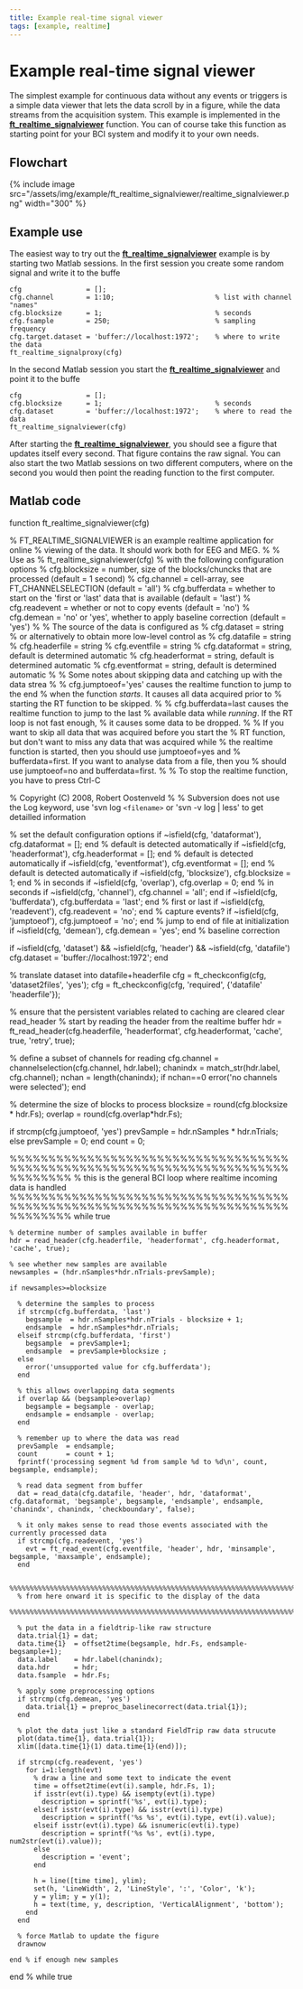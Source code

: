 ```yaml
---
title: Example real-time signal viewer
tags: [example, realtime]
---
```


# Example real-time signal viewer

The simplest example for continuous data without any events or triggers is a simple data viewer that lets the data scroll by in a figure, while the data streams from the acquisition system. This example is implemented in the **[ft_realtime_signalviewer](/reference/ft_realtime_signalviewer)** function. You can of course take this function as starting point for your BCI system and modify it to your own needs.

## Flowchart

{% include image src="/assets/img/example/ft_realtime_signalviewer/realtime_signalviewer.png" width="300" %}
## Example use

The easiest way to try out the **[ft_realtime_signalviewer](/reference/ft_realtime_signalviewer)** example is by starting two Matlab sessions. In the first session you create some random signal and write it to the buffe

    cfg                = [];
    cfg.channel        = 1:10;                         % list with channel "names"
    cfg.blocksize      = 1;                            % seconds
    cfg.fsample        = 250;                          % sampling frequency
    cfg.target.dataset = 'buffer://localhost:1972';    % where to write the data
    ft_realtime_signalproxy(cfg)

In the second Matlab session you start the **[ft_realtime_signalviewer](/reference/ft_realtime_signalviewer)** and point it to the buffe

    cfg                = [];
    cfg.blocksize      = 1;                            % seconds
    cfg.dataset        = 'buffer://localhost:1972';    % where to read the data
    ft_realtime_signalviewer(cfg)

After starting the **[ft_realtime_signalviewer](/reference/ft_realtime_signalviewer)**, you should see a figure that updates itself every second. That figure contains the raw signal. You can also start the two Matlab sessions on two different computers, where on the second you would then point the reading function to the first computer.

## Matlab code

  function ft_realtime_signalviewer(cfg)
  
  % FT_REALTIME_SIGNALVIEWER is an example realtime application for online
  % viewing of the data. It should work both for EEG and MEG.
  %
  % Use as
  %   ft_realtime_signalviewer(cfg)
  % with the following configuration options
  %   cfg.blocksize  = number, size of the blocks/chuncks that are processed (default = 1 second)
  %   cfg.channel    = cell-array, see FT_CHANNELSELECTION (default = 'all')
  %   cfg.bufferdata = whether to start on the 'first or 'last' data that is available (default = 'last')
  %   cfg.readevent  = whether or not to copy events (default = 'no')
  %   cfg.demean     = 'no' or 'yes', whether to apply baseline correction (default = 'yes')
  %
  % The source of the data is configured as
  %   cfg.dataset       = string
  % or alternatively to obtain more low-level control as
  %   cfg.datafile      = string
  %   cfg.headerfile    = string
  %   cfg.eventfile     = string
  %   cfg.dataformat    = string, default is determined automatic
  %   cfg.headerformat  = string, default is determined automatic
  %   cfg.eventformat   = string, default is determined automatic
  %
  % Some notes about skipping data and catching up with the data strea
  %
  % cfg.jumptoeof='yes' causes the realtime function to jump to the end
  % when the function _starts_. It causes all data acquired prior to
  % starting the RT function to be skipped.
  % 
  % cfg.bufferdata=last causes the realtime function to jump to the last
  % available data while _running_. If the RT loop is not fast enough,
  % it causes some data to be dropped.
  % 
  % If you want to skip all data that was acquired before you start the
  % RT function, but don't want to miss any data that was acquired while
  % the realtime function is started, then you should use jumptoeof=yes and
  % bufferdata=first. If you want to analyse data from a file, then you
  % should use jumptoeof=no and bufferdata=first.
  %
  % To stop the realtime function, you have to press Ctrl-C
  
  % Copyright (C) 2008, Robert Oostenveld
  %
  % Subversion does not use the Log keyword, use 'svn log `<filename>` or 'svn -v log | less' to get detailled information
  
  % set the default configuration options
  if ~isfield(cfg, 'dataformat'),     cfg.dataformat = [];      end % default is detected automatically
  if ~isfield(cfg, 'headerformat'),   cfg.headerformat = [];    end % default is detected automatically
  if ~isfield(cfg, 'eventformat'),    cfg.eventformat = [];     end % default is detected automatically
  if ~isfield(cfg, 'blocksize'),      cfg.blocksize = 1;        end % in seconds
  if ~isfield(cfg, 'overlap'),        cfg.overlap = 0;          end % in seconds
  if ~isfield(cfg, 'channel'),        cfg.channel = 'all';      end
  if ~isfield(cfg, 'bufferdata'),     cfg.bufferdata = 'last';  end % first or last
  if ~isfield(cfg, 'readevent'),      cfg.readevent = 'no';     end % capture events?
  if ~isfield(cfg, 'jumptoeof'),      cfg.jumptoeof = 'no';     end % jump to end of file at initialization
  if ~isfield(cfg, 'demean'),         cfg.demean = 'yes';       end % baseline correction
  
  if ~isfield(cfg, 'dataset') && ~isfield(cfg, 'header') && ~isfield(cfg, 'datafile')
    cfg.dataset = 'buffer://localhost:1972';
  end
  
  % translate dataset into datafile+headerfile
  cfg = ft_checkconfig(cfg, 'dataset2files', 'yes');
  cfg = ft_checkconfig(cfg, 'required', {'datafile' 'headerfile'});
  
  % ensure that the persistent variables related to caching are cleared
  clear read_header
  % start by reading the header from the realtime buffer
  hdr = ft_read_header(cfg.headerfile, 'headerformat', cfg.headerformat, 'cache', true, 'retry', true);
  
  % define a subset of channels for reading
  cfg.channel = channelselection(cfg.channel, hdr.label);
  chanindx    = match_str(hdr.label, cfg.channel);
  nchan       = length(chanindx);
  if nchan==0
    error('no channels were selected');
  end
  
  % determine the size of blocks to process
  blocksize = round(cfg.blocksize * hdr.Fs);
  overlap   = round(cfg.overlap*hdr.Fs);
  
  if strcmp(cfg.jumptoeof, 'yes')
    prevSample = hdr.nSamples * hdr.nTrials;
  else
    prevSample  = 0;
  end
  count       = 0;
  
  %%%%%%%%%%%%%%%%%%%%%%%%%%%%%%%%%%%%%%%%%%%%%%%%%%%%%%%%%%%%%%%%%%%%%%%%%%%%%%%%
  % this is the general BCI loop where realtime incoming data is handled
  %%%%%%%%%%%%%%%%%%%%%%%%%%%%%%%%%%%%%%%%%%%%%%%%%%%%%%%%%%%%%%%%%%%%%%%%%%%%%%%%
  while true
  
    % determine number of samples available in buffer
    hdr = read_header(cfg.headerfile, 'headerformat', cfg.headerformat, 'cache', true);
  
    % see whether new samples are available
    newsamples = (hdr.nSamples*hdr.nTrials-prevSample);
  
    if newsamples>=blocksize
  
      % determine the samples to process
      if strcmp(cfg.bufferdata, 'last')
        begsample  = hdr.nSamples*hdr.nTrials - blocksize + 1;
        endsample  = hdr.nSamples*hdr.nTrials;
      elseif strcmp(cfg.bufferdata, 'first')
        begsample  = prevSample+1;
        endsample  = prevSample+blocksize ;
      else
        error('unsupported value for cfg.bufferdata');
      end
  
      % this allows overlapping data segments
      if overlap && (begsample>overlap)
        begsample = begsample - overlap;
        endsample = endsample - overlap;
      end
  
      % remember up to where the data was read
      prevSample  = endsample;
      count       = count + 1;
      fprintf('processing segment %d from sample %d to %d\n', count, begsample, endsample);
  
      % read data segment from buffer
      dat = read_data(cfg.datafile, 'header', hdr, 'dataformat', cfg.dataformat, 'begsample', begsample, 'endsample', endsample, 'chanindx', chanindx, 'checkboundary', false);
  
      % it only makes sense to read those events associated with the currently processed data
      if strcmp(cfg.readevent, 'yes')
        evt = ft_read_event(cfg.eventfile, 'header', hdr, 'minsample', begsample, 'maxsample', endsample);
      end
  
      %%%%%%%%%%%%%%%%%%%%%%%%%%%%%%%%%%%%%%%%%%%%%%%%%%%%%%%%%%%%%%%%%%%%%%%%%%%%%%%%
      % from here onward it is specific to the display of the data
      %%%%%%%%%%%%%%%%%%%%%%%%%%%%%%%%%%%%%%%%%%%%%%%%%%%%%%%%%%%%%%%%%%%%%%%%%%%%%%%%
  
      % put the data in a fieldtrip-like raw structure
      data.trial{1} = dat;
      data.time{1}  = offset2time(begsample, hdr.Fs, endsample-begsample+1);
      data.label    = hdr.label(chanindx);
      data.hdr      = hdr;
      data.fsample  = hdr.Fs;
  
      % apply some preprocessing options
      if strcmp(cfg.demean, 'yes')
        data.trial{1} = preproc_baselinecorrect(data.trial{1});
      end
  
      % plot the data just like a standard FieldTrip raw data strucute
      plot(data.time{1}, data.trial{1});
      xlim([data.time{1}(1) data.time{1}(end)]);
  
      if strcmp(cfg.readevent, 'yes')
        for i=1:length(evt)
          % draw a line and some text to indicate the event
          time = offset2time(evt(i).sample, hdr.Fs, 1);
          if isstr(evt(i).type) && isempty(evt(i).type)
            description = sprintf('%s', evt(i).type);
          elseif isstr(evt(i).type) && isstr(evt(i).type)
            description = sprintf('%s %s', evt(i).type, evt(i).value);
          elseif isstr(evt(i).type) && isnumeric(evt(i).type)
            description = sprintf('%s %s', evt(i).type, num2str(evt(i).value));
          else
            description = 'event';
          end
  
          h = line([time time], ylim);
          set(h, 'LineWidth', 2, 'LineStyle', ':', 'Color', 'k');
          y = ylim; y = y(1);
          h = text(time, y, description, 'VerticalAlignment', 'bottom');
        end
      end
  
      % force Matlab to update the figure
      drawnow
  
    end % if enough new samples
  end % while true

